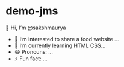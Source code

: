 # demo-jms
 👋 Hi, I’m @sakshmaurya
- 👀 I’m interested to share a food website ...
- 🌱 I’m currently learning HTML CSS...
- 😄 Pronouns: ...
- ⚡ Fun fact: ...

